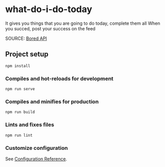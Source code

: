 # what-do-i-do-today
It gives you things that you are going to do today, complete them all
When you succed, post your success on the feed  

SOURCE: [Bored API](https://www.boredapi.com)


## Project setup
```
npm install
```

### Compiles and hot-reloads for development
```
npm run serve
```

### Compiles and minifies for production
```
npm run build
```

### Lints and fixes files
```
npm run lint
```

### Customize configuration
See [Configuration Reference](https://cli.vuejs.org/config/).
